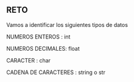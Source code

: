 ## RETO 
Vamos a identificar los siguientes tipos de datos

NUMEROS ENTEROS : 
int


NUMEROS DECIMALES: 
float


CARACTER :
char


CADENA DE CARACTERES :
string o str
